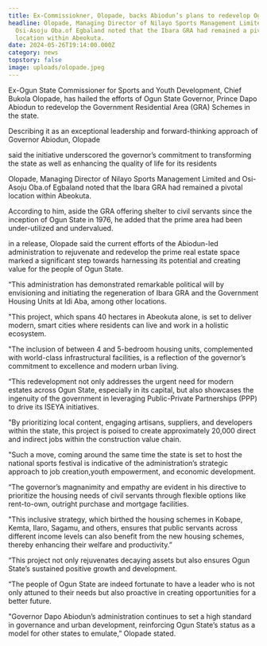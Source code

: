 ```yaml
---
title: Ex-Commissiokner, Olopade, backs Abiodun’s plans to redevelop Ogun GRAs
headline: Olopade, Managing Director of Nilayo Sports Management Limited and
  Osi-Asoju Oba.of Egbaland noted that the Ibara GRA had remained a pivotal
  location within Abeokuta.
date: 2024-05-26T19:14:00.000Z
category: news
topstory: false
image: uploads/olopade.jpeg
---
```

Ex-Ogun State Commissioner for Sports and Youth Development, Chief Bukola Olopade, has hailed the efforts of Ogun State Governor, Prince Dapo Abiodun to redevelop the Government Residential Area (GRA) Schemes in the state.



Describing it as an exceptional leadership and forward-thinking approach of Governor Abiodun, Olopade

said the initiative underscored the governor’s commitment to transforming the state as well as enhancing the quality of life for its residents



Olopade, Managing Director of Nilayo Sports Management Limited and Osi-Asoju Oba.of Egbaland noted that the Ibara GRA had remained a pivotal location within Abeokuta.



According to him, aside the GRA offering shelter to civil servants since the inception of Ogun State in 1976, he added that the prime area had been under-utilized and undervalued.



in a release, Olopade said the current efforts of the Abiodun-led administration to rejuvenate and redevelop the prime real estate space marked a significant step towards harnessing its potential and creating value for the people of Ogun State.



“This administration has demonstrated remarkable political will by envisioning and initiating the regeneration of Ibara GRA and the Government Housing Units at Idi Aba, among other locations.



"This project, which spans 40 hectares in Abeokuta alone, is set to deliver modern, smart cities where residents can live and work in a holistic ecosystem. 



"The inclusion of between 4 and 5-bedroom housing units, complemented with world-class infrastructural facilities, is a reflection of the governor’s commitment to excellence and modern urban living.



“This redevelopment not only addresses the urgent need for modern estates across Ogun State, especially in its capital, but also showcases the ingenuity of the government in leveraging Public-Private Partnerships (PPP) to drive its ISEYA initiatives. 



"By prioritizing local content, engaging artisans, suppliers, and developers within the state, this project is poised to create approximately 20,000 direct and indirect jobs within the construction value chain. 



"Such a move, coming around the same time the state is set to host the national sports festival is indicative of the administration’s strategic approach to job creation,youth empowerment, and economic development.



“The governor’s magnanimity and empathy are evident in his directive to prioritize the housing needs of civil servants through flexible options like rent-to-own, outright purchase and mortgage facilities. 



"This inclusive strategy, which birthed the housing schemes in Kobape, Kemta, Ilaro, Sagamu, and others, ensures that public servants across different income levels can also benefit from the new housing schemes, thereby enhancing their welfare and productivity.”



“This project not only rejuvenates decaying assets but also ensures Ogun State’s sustained positive growth and development.



“The people of Ogun State are indeed fortunate to have a leader who is not only attuned to their needs but also proactive in creating opportunities for a better future. 



"Governor Dapo Abiodun’s administration continues to set a high standard in governance and urban development, reinforcing Ogun State’s status as a model for other states to emulate,” Olopade stated.
